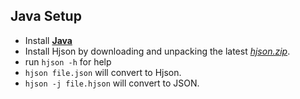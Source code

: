 
## Java Setup

- Install [**Java**](https://java.com/)
- Install Hjson by downloading and unpacking the latest [*hjson.zip*](https://github.com/hjson/hjson-java/releases).
- run `hjson -h` for help
- `hjson file.json` will convert to Hjson.
- `hjson -j file.hjson` will convert to JSON.

